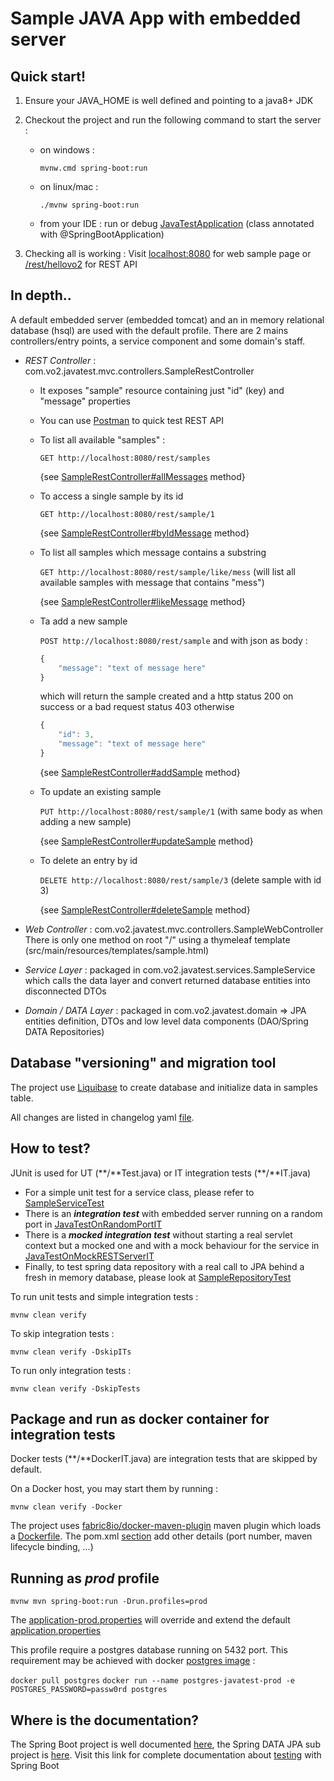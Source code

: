 # Sample JAVA App with embedded server

## Quick start!

1. Ensure your JAVA_HOME is well defined and pointing to a java8+ JDK

2. Checkout the project and run the following command to start the server :

    - on windows :

        `mvnw.cmd spring-boot:run`

    - on linux/mac :

        `./mvnw spring-boot:run`

    - from your IDE :
    run or debug [JavaTestApplication](./src/main/java/com/vo2/JavaTestApplication.java) (class annotated with @SpringBootApplication)
 
3. Checking all is working :
    Visit 
    [localhost:8080](http://localhost:8080/)
    for web sample page or 
    [/rest/hellovo2](http://localhost:8080/rest/hellovo2) for REST API
     
    
## In depth..

A default embedded server (embedded tomcat) and an in memory relational database (hsql) are used with the default profile.
There are 2 mains controllers/entry points, a service component and some domain's staff. 
- _REST Controller_ : com.vo2.javatest.mvc.controllers.SampleRestController
    - It exposes "sample" resource containing just "id" (key) and "message" properties
    - You can use [Postman](https://www.getpostman.com/docs/) to quick test REST API
    - To list all available "samples" :
        
        `GET http://localhost:8080/rest/samples`
        
        {see [SampleRestController#allMessages](./src/main/java/com/vo2/javatest/mvc/controllers/SampleRestController.java#L39) method}

    - To access a single sample by its id
        
        `GET http://localhost:8080/rest/sample/1`
        
        {see   [SampleRestController#byIdMessage](./src/main/java/com/vo2/javatest/mvc/controllers/SampleRestController.java#L52) method}

    - To list all samples which message contains a substring
         
        `GET http://localhost:8080/rest/sample/like/mess` (will list all available samples with message that contains "mess")
        
        {see [SampleRestController#likeMessage](./src/main/java/com/vo2/javatest/mvc/controllers/SampleRestController.java#L128) method}

    - Ta add a new sample

        `POST http://localhost:8080/rest/sample`
        and with json as body :
        ```javascript
        {
            "message": "text of message here"
        }
        ```

        which will return the sample created and a http status 200 on success or a bad request status 403 otherwise
        ```javascript
        {
            "id": 3,
            "message": "text of message here"
        }
        ```

        {see [SampleRestController#addSample](./src/main/java/com/vo2/javatest/mvc/controllers/SampleRestController.java#L66) method}

    - To update an existing sample

        `PUT http://localhost:8080/rest/sample/1` (with same body as when adding a new sample)

        {see [SampleRestController#updateSample](./src/main/java/com/vo2/javatest/mvc/controllers/SampleRestController.java#L85) method}

    - To delete an entry by id

        `DELETE http://localhost:8080/rest/sample/3` (delete sample with id 3)

        {see [SampleRestController#deleteSample](./src/main/java/com/vo2/javatest/mvc/controllers/SampleRestController.java#L109) method}

- _Web Controller_ : com.vo2.javatest.mvc.controllers.SampleWebController
    There is only one method on root "/" using a thymeleaf template (src/main/resources/templates/sample.html)
    
- _Service Layer_ : packaged in com.vo2.javatest.services.SampleService which calls the data layer and convert returned database entities into disconnected DTOs
- _Domain / DATA Layer_ : packaged in com.vo2.javatest.domain => JPA entities definition, DTOs and low level data components (DAO/Spring DATA Repositories)

## Database "versioning" and migration tool

The project use [Liquibase](http://www.liquibase.org/) to create database and initialize data in samples table.

All changes are listed in changelog yaml [file](./src/main/resources/db/changelog/db.changelog-master.yaml).

## How to test?

JUnit is used for UT (\*\*/\*\*Test.java) or IT integration tests (\*\*/\*\*IT.java)

- For a simple unit test for a service class, please refer to [SampleServiceTest](./src/test/java/com/vo2/javatest/services/SampleServiceTest.java)
- There is an _**integration test**_ with embedded server running on a random port in [JavaTestOnRandomPortIT](./src/test/java/com/vo2/javatest/integration/JavaTestOnRandomPortIT.java)
- There is a _**mocked integration test**_ without starting a real servlet context but a mocked one and with a mock behaviour for the service in [JavaTestOnMockRESTServerIT](./src/test/java/com/vo2/javatest/JavaTestOnMockRESTServerIT.java)
- Finally, to test spring data repository with a real call to JPA behind a fresh in memory database, please look at [SampleRepositoryTest](./src/test/java/com/vo2/javatest/domain/repositories/SampleRepositoryTest.java)

To run unit tests and simple integration tests :

   `mvnw clean verify`

To skip integration tests :

   `mvnw clean verify -DskipITs`

To run only integration tests :

   `mvnw clean verify -DskipTests`


## Package and run as docker container for integration tests

Docker tests (\*\*/\*\*DockerIT.java) are integration tests that are skipped by default.

On a Docker host, you may start them by running :

   `mvnw clean verify -Docker`

The project uses [fabric8io/docker-maven-plugin](https://dmp.fabric8.io/) maven plugin which loads a [Dockerfile](./src/main/docker/Dockerfile). The pom.xml [section](./pom.xml#L136) add other details (port number,
maven lifecycle binding, ...)


## Running as _prod_ profile

  `mvnw mvn spring-boot:run -Drun.profiles=prod`

The [application-prod.properties](./src/main/resources/application-prod.properties) will override and extend the default [application.properties](./src/main/resources/application.properties)

This profile require a postgres database running on 5432 port. This requirement may be achieved with docker [postgres image](https://hub.docker.com/_/postgres/) :

  `docker pull postgres`
  `docker run --name postgres-javatest-prod -e POSTGRES_PASSWORD=passw0rd postgres`


## Where is the documentation?

The Spring Boot project is well documented [here](https://docs.spring.io/spring-boot/docs/current/reference/htmlsingle/),
the Spring DATA JPA sub project is [here](http://docs.spring.io/spring-data/jpa/docs/current/reference/html/). Visit this link for complete documentation about
[testing](https://docs.spring.io/spring-boot/docs/current/reference/html/boot-features-testing.html) with Spring Boot
